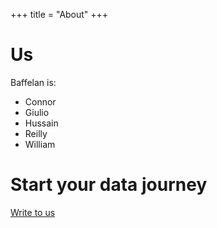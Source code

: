 +++
title = "About"
+++

# Us

Baffelan is:

- Connor
- Giulio
- Hussain
- Reilly
- William

# Start your data journey
[Write to us](mailto:me@gvdallariva.net)